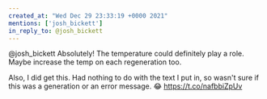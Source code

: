 ```yaml
---
created_at: "Wed Dec 29 23:33:19 +0000 2021"
mentions: ['josh_bickett']
in_reply_to: @josh_bickett
---
```


@josh_bickett Absolutely! The temperature could definitely play a role. Maybe increase the temp on each regeneration too.

Also, I did get this. Had nothing to do with the text I put in, so wasn't sure if this was a generation or an error message. 😂 https://t.co/nafbbiZpUv